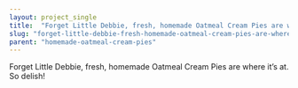 ```yaml
---
layout: project_single
title:  "Forget Little Debbie, fresh, homemade Oatmeal Cream Pies are where it’s at. So delish!"
slug: "forget-little-debbie-fresh-homemade-oatmeal-cream-pies-are-where-its-at-so-delish"
parent: "homemade-oatmeal-cream-pies"
---
```

Forget Little Debbie, fresh, homemade Oatmeal Cream Pies are where it’s at. So delish!